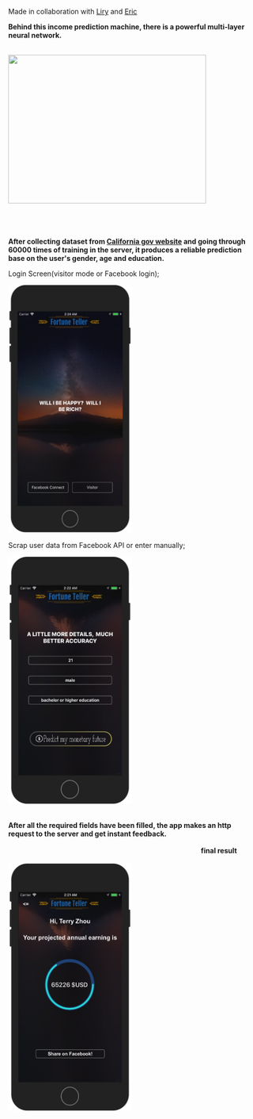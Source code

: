 
Made in collaboration with [Liry](https://www.google.com "Google's Homepage")
 and [Eric]( https://github.com/cybersoftintern.)

<b>Behind this income prediction machine, there is a powerful multi-layer neural network.</b> 


</br><img src="https://media.giphy.com/media/lannbIHeYVn6U/giphy.gif" height="300px" width="400px" >


</br></br></br><b> After collecting dataset from <a href="https://data.ca.gov/dataset/ca-educational-attainment-personal-income"> California gov
website</a>
 and going through 60000 times of training in the server, it produces 
a reliable prediction base on the user's gender, age and education. </b>



Login Screen(visitor mode or Facebook login);



<img src="/251508135080_.pic.jpg" height="500px" width="250px" > 


Scrap user data from Facebook API or enter manually;



<img src="/241508134933_.pic.jpg" height="500px" width="250px" >


</br><b>After all the required fields have been filled, the app makes an http request to the server and get instant feedback.</b>
</br></br>  &nbsp;&nbsp;&nbsp;&nbsp;  &nbsp;&nbsp;&nbsp;&nbsp;   &nbsp;&nbsp;&nbsp;&nbsp;  &nbsp;&nbsp;&nbsp;&nbsp;  &nbsp;&nbsp;&nbsp;&nbsp;  &nbsp;&nbsp;&nbsp;&nbsp;  &nbsp;&nbsp;&nbsp;&nbsp;  &nbsp;&nbsp;&nbsp;&nbsp;  &nbsp;&nbsp;&nbsp;&nbsp;  &nbsp;&nbsp;&nbsp;&nbsp;  &nbsp;&nbsp;&nbsp;&nbsp;  &nbsp;&nbsp;&nbsp;&nbsp;   &nbsp;&nbsp;&nbsp;&nbsp;  &nbsp;&nbsp;&nbsp;&nbsp;  &nbsp;&nbsp;&nbsp;&nbsp;  &nbsp;&nbsp;&nbsp;&nbsp;  &nbsp;&nbsp;&nbsp;&nbsp;  &nbsp;&nbsp;&nbsp;&nbsp; &nbsp;&nbsp;     &nbsp;&nbsp;&nbsp;&nbsp;&nbsp;&nbsp;<b>final result</b></br>  &nbsp;&nbsp;&nbsp;&nbsp;  &nbsp;&nbsp;&nbsp;&nbsp;  &nbsp;&nbsp;&nbsp;&nbsp;  &nbsp;&nbsp;&nbsp;&nbsp;  &nbsp;&nbsp;&nbsp;&nbsp;  &nbsp;&nbsp;&nbsp;&nbsp;  &nbsp;&nbsp;&nbsp;&nbsp;  &nbsp;&nbsp;&nbsp;&nbsp;  &nbsp;&nbsp;&nbsp;&nbsp;  &nbsp;&nbsp;&nbsp;&nbsp;  &nbsp;&nbsp;&nbsp;&nbsp;  &nbsp;&nbsp;&nbsp;&nbsp;  &nbsp;&nbsp;&nbsp;&nbsp;  &nbsp;&nbsp;&nbsp;&nbsp;  &nbsp;&nbsp;&nbsp;&nbsp;  &nbsp;&nbsp;&nbsp;&nbsp;<img src="/231508134920_.pic.jpg" height="500px" width="250px" >
